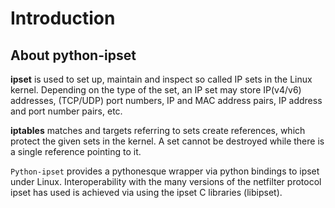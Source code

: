 Introduction
============

About python-ipset
------------------

**ipset** is used to set up, maintain and inspect so called IP sets in the
Linux kernel. Depending on the type of the set, an IP set may store
IP(v4/v6) addresses, (TCP/UDP) port numbers, IP and MAC address pairs, IP
address and port number pairs, etc.

**iptables** matches and targets referring to sets create references, which
protect the given sets in the kernel. A set cannot be destroyed while there
is a single reference pointing to it.

`Python-ipset` provides a pythonesque wrapper via python bindings to
ipset under Linux. Interoperability with the many versions of the netfilter
protocol ipset has used is achieved via using the ipset C libraries
(libipset).
